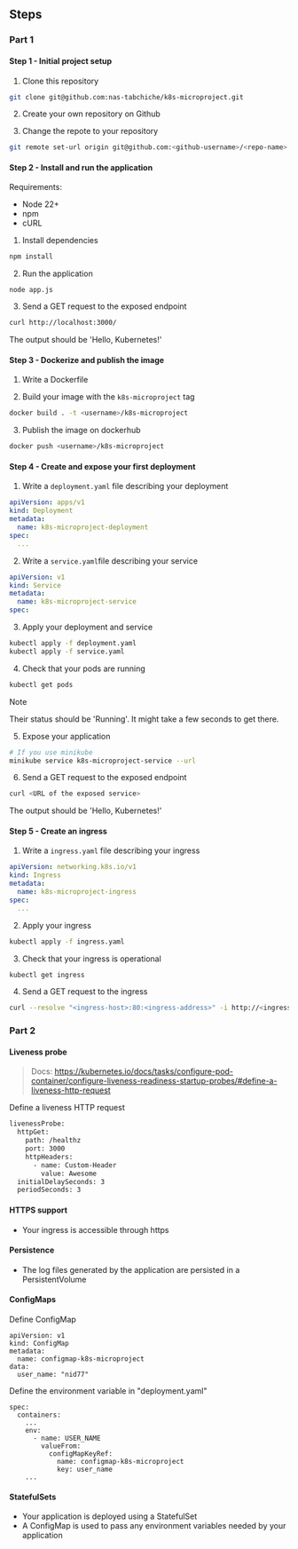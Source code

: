 ## Steps

### Part 1

#### Step 1 - Initial project setup

1. Clone this repository

```bash
git clone git@github.com:nas-tabchiche/k8s-microproject.git
```

2. Create your own repository on Github

3. Change the repote to your repository

```bash
git remote set-url origin git@github.com:<github-username>/<repo-name>.git
```

#### Step 2 - Install and run the application

Requirements:
- Node 22+
- npm
- cURL

1. Install dependencies

```bash
npm install
```

2. Run the application

```
node app.js
```

3. Send a GET request to the exposed endpoint

```bash
curl http://localhost:3000/
```

The output should be 'Hello, Kubernetes!'

#### Step 3 - Dockerize and publish the image

1. Write a Dockerfile

2. Build your image with the `k8s-microproject` tag

```bash
docker build . -t <username>/k8s-microproject
```

3. Publish the image on dockerhub

```bash
docker push <username>/k8s-microproject
```

#### Step 4 - Create and expose your first deployment

1. Write a `deployment.yaml` file describing your deployment

```yaml
apiVersion: apps/v1
kind: Deployment
metadata:
  name: k8s-microproject-deployment
spec:
  ...
```

2. Write a `service.yaml`file describing your service

```yaml
apiVersion: v1
kind: Service
metadata:
  name: k8s-microproject-service
spec:
```

3. Apply your deployment and service

```bash
kubectl apply -f deployment.yaml
kubectl apply -f service.yaml
```

4. Check that your pods are running

```bash
kubectl get pods
```

> [!NOTE]
> Their status should be 'Running'. It might take a few seconds to get there.

5. Expose your application

```bash
# If you use minikube
minikube service k8s-microproject-service --url
```

6. Send a GET request to the exposed endpoint

```bash
curl <URL of the exposed service>
```

The output should be 'Hello, Kubernetes!'

#### Step 5 - Create an ingress

1. Write a `ingress.yaml` file describing your ingress

```yaml
apiVersion: networking.k8s.io/v1
kind: Ingress
metadata:
  name: k8s-microproject-ingress
spec:
  ...
```

2. Apply your ingress

```bash
kubectl apply -f ingress.yaml
```

3. Check that your ingress is operational

```bash
kubectl get ingress
```

4. Send a GET request to the ingress

```bash
curl --resolve "<ingress-host>:80:<ingress-address>" -i http://<ingress-host>/
```

### Part 2

#### Liveness probe

> Docs: https://kubernetes.io/docs/tasks/configure-pod-container/configure-liveness-readiness-startup-probes/#define-a-liveness-http-request

Define a liveness HTTP request
```bash
livenessProbe: 
  httpGet:
    path: /healthz
    port: 3000
    httpHeaders:
      - name: Custom-Header
        value: Awesome
  initialDelaySeconds: 3
  periodSeconds: 3
```

#### HTTPS support

- Your ingress is accessible through https

#### Persistence

- The log files generated by the application are persisted in a PersistentVolume

#### ConfigMaps

Define ConfigMap
```
apiVersion: v1
kind: ConfigMap
metadata:
  name: configmap-k8s-microproject
data:
  user_name: "nid77"
```

Define the environment variable in "deployment.yaml"
```
spec:
  containers:
    ...
    env:
      - name: USER_NAME
        valueFrom:
          configMapKeyRef:
            name: configmap-k8s-microproject
            key: user_name
    ...
```

#### StatefulSets

- Your application is deployed using a StatefulSet
- A ConfigMap is used to pass any environment variables needed by your application
